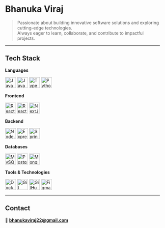 # Bhanuka Viraj

> Passionate about building innovative software solutions and exploring cutting-edge technologies.  
> Always eager to learn, collaborate, and contribute to impactful projects.

---

## Tech Stack

**Languages**

<p>
  <img src="https://cdn.jsdelivr.net/gh/devicons/devicon/icons/java/java-original.svg" height="35" alt="Java" />
  <img src="https://cdn.jsdelivr.net/gh/devicons/devicon/icons/javascript/javascript-original.svg" height="35" alt="JavaScript" />
  <img src="https://cdn.jsdelivr.net/gh/devicons/devicon/icons/typescript/typescript-original.svg" height="35" alt="TypeScript" />
  <img src="https://cdn.jsdelivr.net/gh/devicons/devicon/icons/python/python-original.svg" height="35" alt="Python" />
</p>

**Frontend**

<p>
  <img src="https://cdn.jsdelivr.net/gh/devicons/devicon/icons/react/react-original.svg" height="35" alt="React" />
  <img src="https://cdn.jsdelivr.net/gh/devicons/devicon/icons/react/react-original.svg" height="35" alt="React Native" />
  <img src="https://cdn.jsdelivr.net/gh/devicons/devicon/icons/nextjs/nextjs-original.svg" height="35" alt="Next.js" />
</p>

**Backend**

<p>
  <img src="https://cdn.jsdelivr.net/gh/devicons/devicon/icons/nodejs/nodejs-original.svg" height="35" alt="Node.js" />
  <img src="https://cdn.jsdelivr.net/gh/devicons/devicon/icons/express/express-original.svg" height="35" alt="Express.js" />
  <img src="https://cdn.jsdelivr.net/gh/devicons/devicon/icons/spring/spring-original.svg" height="35" alt="Spring Boot" />
</p>

**Databases**

<p>
  <img src="https://cdn.jsdelivr.net/gh/devicons/devicon/icons/mysql/mysql-original.svg" height="35" alt="MySQL" />
  <img src="https://cdn.jsdelivr.net/gh/devicons/devicon/icons/postgresql/postgresql-original.svg" height="35" alt="PostgreSQL" />
  <img src="https://cdn.jsdelivr.net/gh/devicons/devicon/icons/mongodb/mongodb-original.svg" height="35" alt="MongoDB" />
</p>

**Tools & Technologies**

<p>
  <img src="https://cdn.jsdelivr.net/gh/devicons/devicon/icons/docker/docker-original.svg" height="35" alt="Docker" />
  <img src="https://cdn.jsdelivr.net/gh/devicons/devicon/icons/git/git-original.svg" height="35" alt="Git" />
  <img src="https://cdn.jsdelivr.net/gh/devicons/devicon/icons/github/github-original.svg" height="35" alt="GitHub" />
  <img src="https://cdn.jsdelivr.net/gh/devicons/devicon/icons/figma/figma-original.svg" height="35" alt="Figma" />
</p>

---

## Contact

📧 **bhanukaviraj22@gmail.com**
